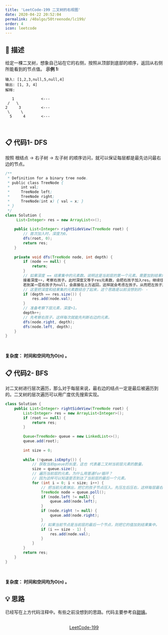 ```yaml
---
title: 'LeetCode-199 二叉树的右视图'
date: 2020-04-22 20:52:04
permalink: /40algo/50treenode/lc199/
order: 4
icon: leetcode
---
```

## 💬 描述
给定一棵二叉树，想象自己站在它的右侧，按照从顶部到底部的顺序，返回从右侧所能看到的节点值。
**示例 1:**
```
输入: [1,2,3,null,5,null,4]
输出: [1, 3, 4]
解释:

   1            <---
 /   \
2     3         <---
 \     \
  5     4       <---
```
<br/>

## 📋 代码1- DFS
按照 根结点 -> 右子树 -> 左子树 的顺序访问，就可以保证每层都是最先访问最右边的节点。
```java
/**
 * Definition for a binary tree node.
 * public class TreeNode {
 *     int val;
 *     TreeNode left;
 *     TreeNode right;
 *     TreeNode(int x) { val = x; }
 * }
 */
class Solution {
     List<Integer> res = new ArrayList<>();
    
    public List<Integer> rightSideView(TreeNode root) {
        // 首次加入时，深度为0。
        dfs(root, 0);
        return res;
    }
    
    private void dfs(TreeNode node, int depth) {
        if (node == null) {
            return;
        }
        // 如果深度 == 结果集中的元素数。说明这是当前层的第一个元素。需要加到结果集中。否则不加。为什么呢？首先第一个进入dfs时，传入的深度为0，res长度也为0。这样可以把root加到res中。
        接着深度++，考察右孩子。此时深度又等于res元素数，会把右孩子加入res。继续往下... 
        若到某一层右孩子为null，会直接在上方返回，这样就会考虑左孩子。从而把左孩子加入集合。若左孩子也是null，会进行回溯，回溯到最近的、未考察过左孩子的节点，去考察它的左孩子（回溯时深度也会变小）。此时深度和res的长度是不相等的，这个左孩子不能加到res。就这样一路回溯。遇到合适的元素就会加到res。直到所有元素都考察一遍。
        // 这里把深度和结果集的元素数结合了起来，这个思路是以前没想到的- - 
        if (depth == res.size()) {
            res.add(node.val);
        }
        // 准备考察下层元素，深度+1。
        depth++;
        // 先考察右孩子。这样每次就能先判断右边的元素。
        dfs(node.right, depth);
        dfs(node.left, depth);
    }
}
```
<br/>

**复杂度： 时间和空间均为O(n)  。**
<br/>

## 📋 代码2- BFS
对二叉树进行层次遍历，那么对于每层来说，最右边的结点一定是最后被遍历到的。二叉树的层次遍历可以用广度优先搜索实现。
```java
class Solution {
    public List<Integer> rightSideView(TreeNode root) {
        List<Integer> res = new ArrayList<Integer>();
        if (root == null) {
            return res;
        }
        
        Queue<TreeNode> queue = new LinkedList<>();
        queue.add(root);
        
        int size = 0;
        
        while (!queue.isEmpty()) {
            // 获取当前queue的长度，这也 代表着二叉树当前层元素的数量。
            size = queue.size();
            // 遍历当前层的元素。为什么用普通for循环？
            // 因为这样可以知道是否到达了当前层的最后一个元素。
            for (int i = 0; i < size; i++) {
                // 把当前元素弹出，把它的孩子节点压入。先压左后压右，这样每层最右边的一个元素的值就是需要加到结果集中的。
                TreeNode node = queue.poll();
                if (node.left != null) {
                    queue.add(node.left);
                }
                if (node.right != null) {
                    queue.add(node.right);
                }
                // 如果当前节点是当前层的最后一个节点，则把它的值加到结果集中。
                if (i == size - 1) {
                    res.add(node.val);
                }
            }
        }
        return res;
    }
}
```
<br/>

**复杂度： 时间和空间均为O(n)  。**
<br/>

## 💡 思路
已经写在上方代码注释中。有些之前没想到的思路。代码主要参考自[甜姨](https://leetcode-cn.com/u/sweetiee/)。

<br/>

<center><a href="https://leetcode-cn.com/problems/binary-tree-right-side-view/" class="LinkCard" target="_blank">LeetCode-199</a></center>
<br/>